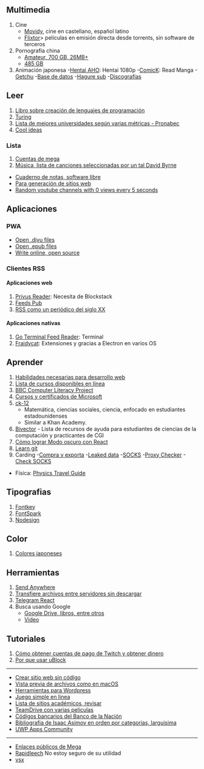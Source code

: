 ## Multimedia
1. Cine
   - [Movidy](https://movidy.co/), cine en castellano, español latino
   - [Flixtor](https://flixtor.to/home)> películas en emisión directa desde torrents, sin software de terceros
2. Pornografía china
   - [Amateur, 700 GB, 26MB+](http://51.159.54.90:8080/deluge/)
   - [485 GB](http://51.158.150.43:8080/)
3. Animación japonesa
   -[Hentai AHO](https://haho.moe/): Hentai 1080p
   -[ComicK](https://comick.fun/): Read Manga
   -[Getchu](http://www.getchu.com/)
   -[Base de datos](https://anidb.net/perl-bin/animedb.pl?show=animelist&do.filter=1)
   -[Hagure sub](http://www.haguresubs.org/p/proyectos-finalizados.html)
   -[Discografías](http://jamps.com.ar/foro/portal.php)
## Leer
1. [Libro sobre creación de lenguajes de programación](http://craftinginterpreters.com/introduction.html)
2. [Turing](https://www.gwern.net/Turing-complete)
3. [Lista de mejores universidades según varias métricas - Pronabec](https://www.pronabec.gob.pe/beca-presidente/)
4. [Cool ideas](https://www.perell.com/blog/50-ideas-that-changed-my-life)
### Lista
1. [Cuentas de mega](https://throwbin.io/zFYRVcG)
2. [Música, lista de canciones seleccionadas por un tal David Byrne](http://davidbyrne.com/radio#filter=all&sortby=date:desc)

- [Cuaderno de notas, software libre](https://boostnote.io/)
- [Para generación de sitios web](https://www.staticgen.com/)
- [Random youtube channels with 0 views every 5 seconds](http://astronaut.io)

## Aplicaciones

### PWA
- [Open .djvu files](https://djvu.js.org/)
- [Open .epub files](https://pgaskin.net/ePubViewer/)
- [Write online, open source](https://iamcharlie.design/writty/online/)

### Clientes RSS
#### Aplicaciones web
1. [Privus Reader](https://privusreader.com/explore): Necesita de Blockstack
2. [Feeds Pub](https://feeds.pub/)
3. [RSS como un periódico del siglo XX](https://news.russellsaw.io/)
#### Aplicaciones nativas
1. [Go Terminal Feed Reader](https://github.com/Lallassu/gorss): Terminal
2. [Fraidycat](https://addons.mozilla.org/en-US/firefox/addon/fraidycat/): Extensiones y gracias a Electron en varios OS

## Aprender
1. [Habilidades necesarias para desarrollo web](https://andreasbm.github.io/web-skills/)
2. [Lista de cursos disponibles en línea](https://github.com/s0md3v/learn-at-home)
3. [BBC Computer Literacy Project](https://clp.bbcrewind.co.uk/)
4. [Cursos y certificados de Microsoft](https://docs.microsoft.com/en-gb/learn/)
5. [ck-12](https://www.ck12.org/student/)
   - Matemática, ciencias sociales, ciencia, enfocado en estudiantes estadounidenses
   - Similar a Khan Academy.
6. [Bivector](https://bivector.net/doc.html) - Lista de recursos de ayuda para estudiantes de ciencias de la computación y practicantes de CGI
7. [Cómo lograr Modo oscuro con React](https://joshwcomeau.com/gatsby/dark-mode/)
8. [Learn git](https://learngitbranching.js.org/?locale=en_US)
9. Carding
   -[Compra y exporta](http://www.2ebox.com/pe/)
   -[Leaked data](http://www.leakeddata.me/)
   -[SOCKS](http://www.vipsocks24.net/2017/06/07-06-17-vip-socks-5-servers-1500.html)
   -[Proxy Checker](https://checkerproxy.net/report/e39ca1bb-5121-47e2-8f7b-bf91e0036a96)
   -[Check SOCKS](https://check.dichvusocks.us/)

  - Física:
    [Physics Travel Guide](https://physicstravelguide.com/)

## Tipografias
1. [Fontkey](https://www.fontkey.design/)
2. [FontSpark](https://fontspark.app/)
3. [Nodesign](https://nodesign.dev/)

## Color
1. [Colores japoneses](https://nipponcolors.com/)

## Herramientas
1. [Send Anywhere](https://send-anywhere.com/)
2. [Transfiere archivos entre servidores sin descargar](https://offcloud.com/)
3. [Telegram React](https://evgeny-nadymov.github.io/telegram-react/)
4. Busca usando Google
   - [Google Drive, libros, entre otros](https://whatintheworld.xyz/)
   - [Video](https://watchallyouwant.com/)
## Tutoriales
1. [Cómo obtener cuentas de pago de Twitch y obtener dinero](https://ghostbin.co/paste/b7zfc/raw)
2. [Por que usar uBlock](https://shouldiblockads.com/)

---
- [Crear sitio web sin código](https://nicepage.com/download-windows)
- [Vista previa de archivos como en macOS](http://1218.io/)
- [Herramientas para Wordpress](https://wpstash.io/)
- [Juego simple en linea](https://ares.hankstoever.com/)
- [Lista de sitios académicos, revisar](https://thakursimmichauhan.blogspot.com/)
- [TeamDrive con varias peliculas](https://td.klprojects.tech/0:/American%20Dad%20S01-S11%20(2005-)/American%20Dad%20S01%20(360p%20re-blurip)/)
- [Códigos bancarios del Banco de la Nación](https://zonasegura1.bn.com.pe/CCIConsulta/Inicio)
- [Bibliografia de Isaac Asimov en orden por categorias, larguisima](http://stevenac.net/asimov/Bibliography.htm)
- [UWP Apps Community](https://uwpcommunity.com/projects/)
---
- [Enlaces públicos de Mega](https://www.megapreview.com/)
- [Rapidleech](http://bakaleech.herokuapp.com/) No estoy seguro de su utilidad
- [vsx](http://vsex.in)
